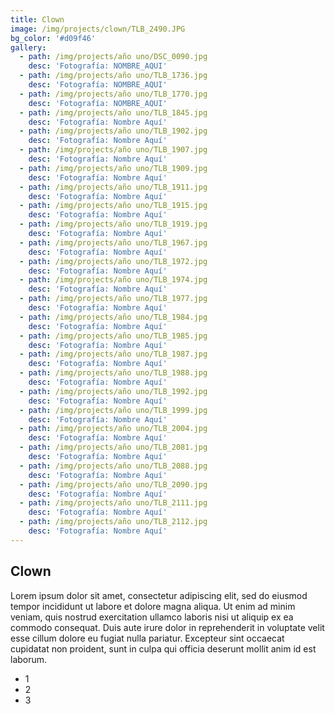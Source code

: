 ```yaml
---
title: Clown
image: /img/projects/clown/TLB_2490.JPG
bg_color: '#d09f46'
gallery:
  - path: /img/projects/año uno/DSC_0090.jpg
    desc: 'Fotografía: NOMBRE_AQUI'
  - path: /img/projects/año uno/TLB_1736.jpg
    desc: 'Fotografía: NOMBRE_AQUI'
  - path: /img/projects/año uno/TLB_1770.jpg
    desc: 'Fotografía: NOMBRE_AQUI'
  - path: /img/projects/año uno/TLB_1845.jpg
    desc: 'Fotografía: Nombre Aquí'
  - path: /img/projects/año uno/TLB_1902.jpg
    desc: 'Fotografía: Nombre Aquí'
  - path: /img/projects/año uno/TLB_1907.jpg
    desc: 'Fotografía: Nombre Aquí'
  - path: /img/projects/año uno/TLB_1909.jpg
    desc: 'Fotografía: Nombre Aquí'
  - path: /img/projects/año uno/TLB_1911.jpg
    desc: 'Fotografía: Nombre Aquí'
  - path: /img/projects/año uno/TLB_1915.jpg
    desc: 'Fotografía: Nombre Aquí'
  - path: /img/projects/año uno/TLB_1919.jpg
    desc: 'Fotografía: Nombre Aquí'
  - path: /img/projects/año uno/TLB_1967.jpg
    desc: 'Fotografía: Nombre Aquí'
  - path: /img/projects/año uno/TLB_1972.jpg
    desc: 'Fotografía: Nombre Aquí'
  - path: /img/projects/año uno/TLB_1974.jpg
    desc: 'Fotografía: Nombre Aquí'
  - path: /img/projects/año uno/TLB_1977.jpg
    desc: 'Fotografía: Nombre Aquí'
  - path: /img/projects/año uno/TLB_1984.jpg
    desc: 'Fotografía: Nombre Aquí'
  - path: /img/projects/año uno/TLB_1985.jpg
    desc: 'Fotografía: Nombre Aquí'
  - path: /img/projects/año uno/TLB_1987.jpg
    desc: 'Fotografía: Nombre Aquí'
  - path: /img/projects/año uno/TLB_1988.jpg
    desc: 'Fotografía: Nombre Aquí'
  - path: /img/projects/año uno/TLB_1992.jpg
    desc: 'Fotografía: Nombre Aquí'
  - path: /img/projects/año uno/TLB_1999.jpg
    desc: 'Fotografía: Nombre Aquí'
  - path: /img/projects/año uno/TLB_2004.jpg
    desc: 'Fotografía: Nombre Aquí'
  - path: /img/projects/año uno/TLB_2081.jpg
    desc: 'Fotografía: Nombre Aquí'
  - path: /img/projects/año uno/TLB_2088.jpg
    desc: 'Fotografía: Nombre Aquí'
  - path: /img/projects/año uno/TLB_2090.jpg
    desc: 'Fotografía: Nombre Aquí'
  - path: /img/projects/año uno/TLB_2111.jpg
    desc: 'Fotografía: Nombre Aquí'
  - path: /img/projects/año uno/TLB_2112.jpg
    desc: 'Fotografía: Nombre Aquí'
---
```


## Clown

Lorem ipsum dolor sit amet, consectetur adipiscing elit, sed do eiusmod tempor incididunt ut labore et dolore magna aliqua. Ut enim ad minim veniam, quis nostrud exercitation ullamco laboris nisi ut aliquip ex ea commodo consequat. Duis aute irure dolor in reprehenderit in voluptate velit esse cillum dolore eu fugiat nulla pariatur. Excepteur sint occaecat cupidatat non proident, sunt in culpa qui officia deserunt mollit anim id est laborum.

* 1
* 2
* 3